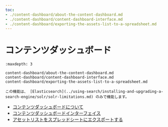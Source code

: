 ```yaml
---
toc:
- ./content-dashboard/about-the-content-dashboard.md
- ./content-dashboard/content-dashboard-interface.md
- ./content-dashboard/exporting-the-assets-list-to-a-spreadsheet.md
---
```

# コンテンツダッシュボード

```{toctree}
:maxdepth: 3

content-dashboard/about-the-content-dashboard.md
content-dashboard/content-dashboard-interface.md
content-dashboard/exporting-the-assets-list-to-a-spreadsheet.md
```

```{note}
この機能は、 [Elasticsearch](../using-search/installing-and-upgrading-a-search-engine/solr/solr-limitations.md) のみで機能します。
```

* [コンテンツダッシュボードについて](./content-dashboard/about-the-content-dashboard.md)
* [コンテンツダッシュボードインターフェイス](./content-dashboard/content-dashboard-interface.md)
* [アセットリストをスプレッドシートにエクスポートする](./content-dashboard/exporting-the-assets-list-to-a-spreadsheet.md)
